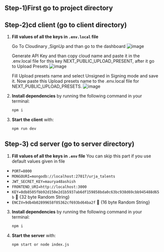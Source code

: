 ## Step-1)First go to project directory
## Step-2)cd client  (go to client directory)


1. **Fill values of all the keys in `.env.local` file**

     Go To Cloudinary ,SignUp and than go to the dashboard
     ![image](https://github.com/user-attachments/assets/334de7c6-ad13-4593-a461-ed785b1f30a8)

      Generate API Key and than copy cloud name and paste it in the .env.local file for this key NEXT_PUBLIC_UPLOAD_PRESENT, after it go to Upload Presets
     ![image](https://github.com/user-attachments/assets/773621db-8d4d-4224-909b-605f5fe89258)

     Fill Upload presets name and select Unsigned in Signing mode and save it. Now paste this Upload presets name to the .env.local file for NEXT_PUBLIC_UPLOAD_PRESETS.
     ![image](https://github.com/user-attachments/assets/28b74b01-1d5a-495c-a4e1-5ebec4818e9e)




4. **Install dependencies** by running the following command in your terminal:

    ```bash
    npm i
    ```

5. **Start the client** with:

    ```bash
    npm run dev
    ```

## Step-3) cd server (go to server directory)

1. **Fill values of all the keys in `.env` file**  You can skip this part if you  use default values given in file
-	`PORT=8000`
-	`MONGOURI=mongodb://localhost:27017/urja_talents`
-	`JWT_SECRET_KEY=maurya48ashish`
-	`FRONTEND_URI=http://localhost:3000`
-	`KEY=0db8505fbb92d150e2d1b5937ab6df159858bda0c63bc938d69cbb945488d65b`          {32 byte Random String}
-	`ENCIV=9db4b02899658f05362cf693bd64ba2f`     {16 byte Random String}

3. **Install dependencies** by running the following command in your terminal:

    ```bash
    npm i
    ```
4. **Start the server** with:

    ```bash
    npm start or node index.js
    ```
